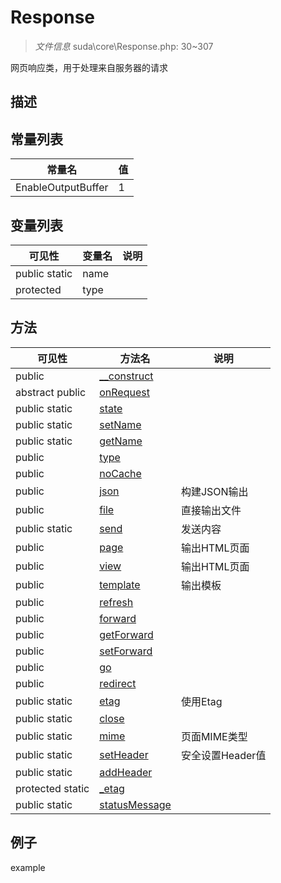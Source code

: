 #  Response 

> *文件信息* suda\core\Response.php: 30~307


网页响应类，用于处理来自服务器的请求


## 描述




 
## 常量列表
| 常量名  |  值|
|--------|----|
 |EnableOutputBuffer | 1 | 
 
## 变量列表
| 可见性 |  变量名   | 说明 |
|--------|----|------|
 | public  static  | name | | 
 | protected    | type | | 
## 方法

 
| 可见性 | 方法名 | 说明 |
|--------|-------|------|
 |  public  |[__construct](Response/__construct.md) |  |
 |abstract  public  |[onRequest](Response/onRequest.md) |  |
 |  public  static|[state](Response/state.md) |  |
 |  public  static|[setName](Response/setName.md) |  |
 |  public  static|[getName](Response/getName.md) |  |
 |  public  |[type](Response/type.md) |  |
 |  public  |[noCache](Response/noCache.md) |  |
 |  public  |[json](Response/json.md) | 构建JSON输出 |
 |  public  |[file](Response/file.md) | 直接输出文件 |
 |  public  static|[send](Response/send.md) | 发送内容 |
 |  public  |[page](Response/page.md) | 输出HTML页面 |
 |  public  |[view](Response/view.md) | 输出HTML页面 |
 |  public  |[template](Response/template.md) | 输出模板 |
 |  public  |[refresh](Response/refresh.md) |  |
 |  public  |[forward](Response/forward.md) |  |
 |  public  |[getForward](Response/getForward.md) |  |
 |  public  |[setForward](Response/setForward.md) |  |
 |  public  |[go](Response/go.md) |  |
 |  public  |[redirect](Response/redirect.md) |  |
 |  public  static|[etag](Response/etag.md) | 使用Etag |
 |  public  static|[close](Response/close.md) |  |
 |  public  static|[mime](Response/mime.md) | 页面MIME类型 |
 |  public  static|[setHeader](Response/setHeader.md) | 安全设置Header值 |
 |  public  static|[addHeader](Response/addHeader.md) |  |
 |  protected  static|[_etag](Response/_etag.md) |  |
 |  public  static|[statusMessage](Response/statusMessage.md) |  |
## 例子

example